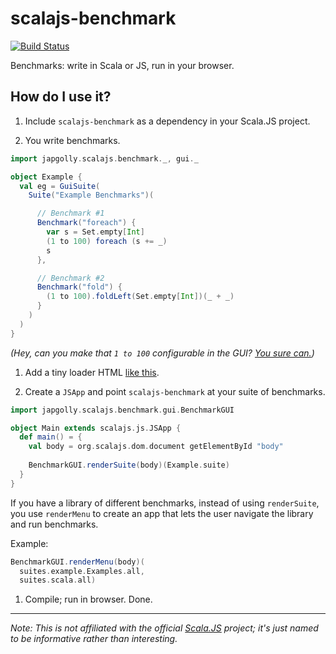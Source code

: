 scalajs-benchmark
=================

[![Build Status](https://travis-ci.org/japgolly/scalajs-react.svg?branch=master)](https://travis-ci.org/japgolly/scalajs-benchmark)

Benchmarks: write in Scala or JS, run in your browser.

## How do I use it?

1. Include `scalajs-benchmark` as a dependency in your Scala.JS project.

1. You write benchmarks.
  ```scala
  import japgolly.scalajs.benchmark._, gui._
  
  object Example {
    val eg = GuiSuite(
      Suite("Example Benchmarks")(

        // Benchmark #1
        Benchmark("foreach") {
          var s = Set.empty[Int]
          (1 to 100) foreach (s += _)
          s
        },

        // Benchmark #2
        Benchmark("fold") {
          (1 to 100).foldLeft(Set.empty[Int])(_ + _)
        }
      )
    )
  }
  ```
  
  *(Hey, can you make that `1 to 100` configurable in the GUI? [You sure can.](https://github.com/japgolly/scalajs-benchmark/blob/master/demo/src/main/scala/demo/suites/example/Examples.scala))*

1. Add a tiny loader HTML [like this](demo/index.html).

1. Create a `JSApp` and point `scalajs-benchmark` at your suite of benchmarks.

  ```scala
  import japgolly.scalajs.benchmark.gui.BenchmarkGUI
  
  object Main extends scalajs.js.JSApp {
    def main() = {
      val body = org.scalajs.dom.document getElementById "body"
      
      BenchmarkGUI.renderSuite(body)(Example.suite)
    }
  }
  ```
  
  If you have a library of different benchmarks, instead of using `renderSuite`,
  you use `renderMenu` to create an app that lets the user navigate the library and
  run benchmarks.
  
  Example:

  ```scala
  BenchmarkGUI.renderMenu(body)(
    suites.example.Examples.all,
    suites.scala.all)
  ```

1. Compile; run in browser. Done.

---

*Note: This is not affiliated with the official [Scala.JS](http://www.scala-js.org/) project; it's just named to be informative rather than interesting.*
